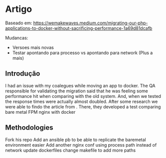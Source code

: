 # Artigo
Baseado em: https://wemakewaves.medium.com/migrating-our-php-applications-to-docker-without-sacrificing-performance-1a69d81dcafb

Mudancas:
* Versoes mais novas
* Testar apontando para processo vs apontando para network (Plus a mais)

## Introdução 
I had an issue with my coalegues while moving an app to docker. The QA responsible for validating the migration said that he was feeling some performance hit when comparing with the old system. And, when we tested the response times were actually almost doubled. After some research we were able to findo the article from <author>. There, they developed a test comparing bare metal FPM nginx with docker 

## Methodologies 
Fork his repo
Add an ansible pb to be able to replicate the baremetal environment easier
Add another nginx conf using process path instead of network
update dockerfiles
change makefile to add more paths
